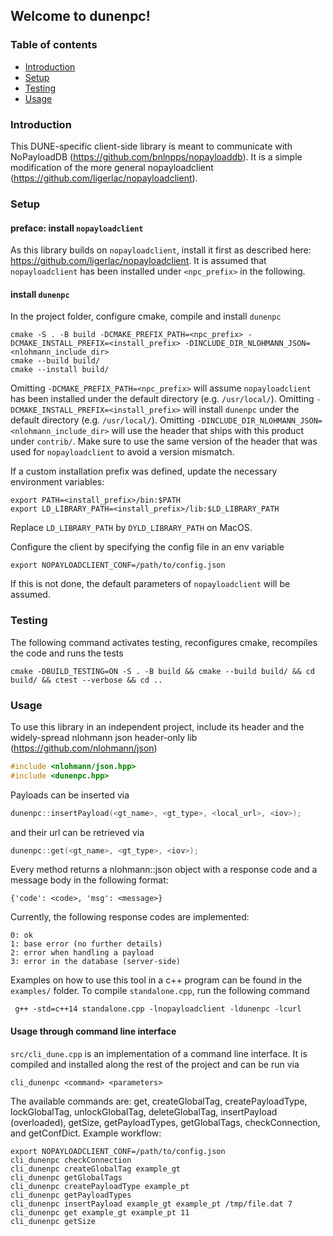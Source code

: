 ## Welcome to dunenpc!
### Table of contents
* [Introduction](#introduction)
* [Setup](#setup)
* [Testing](#testing)
* [Usage](#usage)

### Introduction
This DUNE-specific client-side library is meant to communicate
with NoPayloadDB (https://github.com/bnlnpps/nopayloaddb). It is
a simple modification of the more general nopayloadclient
(https://github.com/ligerlac/nopayloadclient).

### Setup
#### preface: install `nopayloadclient`
As this library builds on `nopayloadclient`, install it first
as described here: https://github.com/ligerlac/nopayloadclient.
It is assumed that `nopayloadclient` has been installed under
`<npc_prefix>` in the following.

#### install ```dunenpc```
In the project folder, configure cmake, compile and install `dunenpc`
```shell
cmake -S . -B build -DCMAKE_PREFIX_PATH=<npc_prefix> -DCMAKE_INSTALL_PREFIX=<install_prefix> -DINCLUDE_DIR_NLOHMANN_JSON=<nlohmann_include_dir>
cmake --build build/
cmake --install build/
```
Omitting `-DCMAKE_PREFIX_PATH=<npc_prefix>` will assume `nopayloadclient`
has been installed under the default directory (e.g. `/usr/local/`).
Omitting `-DCMAKE_INSTALL_PREFIX=<install_prefix>` will install `dunenpc`
under the default directory (e.g. `/usr/local/`). Omitting
`-DINCLUDE_DIR_NLOHMANN_JSON=<nlohmann_include_dir>` will use the
header that ships with this product under `contrib/`. Make sure to use
the same version of the header that was used for `nopayloadclient` to
avoid a version mismatch.

If a custom installation prefix was defined, update the necessary
environment variables:
```shell
export PATH=<install_prefix>/bin:$PATH
export LD_LIBRARY_PATH=<install_prefix>/lib:$LD_LIBRARY_PATH
```
Replace `LD_LIBRARY_PATH` by `DYLD_LIBRARY_PATH` on MacOS.

Configure the client by specifying the config file in
an env variable
```shell
export NOPAYLOADCLIENT_CONF=/path/to/config.json
```
If this is not done, the default parameters of ```nopayloadclient``` will
be assumed.

### Testing
The following command activates testing, reconfigures cmake, recompiles the code
and runs the tests
```
cmake -DBUILD_TESTING=ON -S . -B build && cmake --build build/ && cd build/ && ctest --verbose && cd ..
```

### Usage
To use this library in an independent project, include its
header and the widely-spread nlohmann json header-only lib
(https://github.com/nlohmann/json)
```c
#include <nlohmann/json.hpp>
#include <dunenpc.hpp>
```
Payloads can be inserted via
```c
dunenpc::insertPayload(<gt_name>, <gt_type>, <local_url>, <iov>);
```
and their url can be retrieved via
```c
dunenpc::get(<gt_name>, <gt_type>, <iov>);
```
Every method returns a nlohmann::json object with a response code and a
message body in the  following format:
```
{'code': <code>, 'msg': <message>}
```
Currently, the following response codes are implemented:
```
0: ok
1: base error (no further details)
2: error when handling a payload
3: error in the database (server-side)
```
Examples on how to use this tool in a c++ program can be found in the ```examples/```
folder. To compile ```standalone.cpp```, run the following command
```shell
 g++ -std=c++14 standalone.cpp -lnopayloadclient -ldunenpc -lcurl
```

#### Usage through command line interface
```src/cli_dune.cpp``` is an implementation of a command line interface.
It is compiled and installed along the rest of the project and can be run via 
```shell
cli_dunenpc <command> <parameters>
```
The available commands are: get, createGlobalTag, createPayloadType, lockGlobalTag,
unlockGlobalTag, deleteGlobalTag, insertPayload (overloaded), getSize,
getPayloadTypes, getGlobalTags, checkConnection, and getConfDict. Example workflow:
```shell
export NOPAYLOADCLIENT_CONF=/path/to/config.json
cli_dunenpc checkConnection
cli_dunenpc createGlobalTag example_gt
cli_dunenpc getGlobalTags
cli_dunenpc createPayloadType example_pt
cli_dunenpc getPayloadTypes
cli_dunenpc insertPayload example_gt example_pt /tmp/file.dat 7
cli_dunenpc get example_gt example_pt 11
cli_dunenpc getSize
```